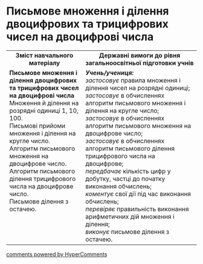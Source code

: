 <div id="hypercomments_widget" class="js-hypercomments-widget invisible"></div>

# Письмове множення і ділення двоцифрових та трицифрових чисел на двоцифрові числа
<table>
  <tr>
    <td width="40%" align="center"><b>Зміст навчального матеріалу<b></td>
    <td width="60%" align="center"><b>Державні вимоги до рівня загальноосвітньої підготовки учнів</b></td>
  </tr>
  <tr>
    <td width="40%" style="vertical-align:top !important;"><b>Письмове множення і ділення двоцифрових та трицифрових чисел на двоцифрові числа</b><br>
Множення й ділення на розрядні одиниці 1, 10, 100.<br>
Письмові прийоми множення і ділення на кругле число. <br>
Алгоритм письмового множення на двоцифрове число. <br>
Алгоритм письмового ділення трицифрового числа на двоцифрове число.<br>
Письмове ділення з остачею.<br></td>
    <td width="60%" style="vertical-align:top !important;"><i><b>Учень/учениця:</b></i><br>
<i>застосовує</i> правила множення і ділення чисел на розрядні одиниці;<br>
<i>застосовує</i> в обчисленнях алгоритм письмового множення і ділення на кругле число; <br>
<i>застосовує</i> в обчисленнях алгоритм письмового множення на двоцифрове число;<br>
<i>застосовує</i> в обчисленнях алгоритм письмового ділення трицифрового числа на двоцифрове;<br>
<i>передбачає</i> кількість цифр у добутку, частці до початку виконання обчислень;<br>
<i>коментує</i> свої дії під час виконання обчислень;<br>
<i>перевіряє</i> правильність виконання  арифметичних дій множення і ділення;<br>
<i>виконує</i> письмове ділення з остачею.<br></td>
  </tr>
</table>

<div class="js-hypercomments-container">
    <a href="http://hypercomments.com" class="hc-link" title="comments widget">comments powered by HyperComments</a>
</div>